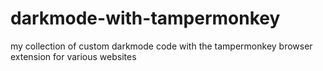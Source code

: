 # darkmode-with-tampermonkey
my collection of custom darkmode code with the tampermonkey browser extension for various websites
